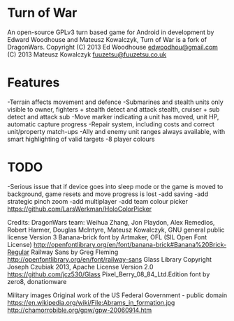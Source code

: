 Turn of War
===================
An open-source GPLv3 turn based game for Android in development by Edward Woodhouse and Mateusz Kowalczyk, Turn of War is a fork of DragonWars.
Copyright (C) 2013 Ed Woodhouse <edwoodhou@gmail.com>
(C) 2013 Mateusz Kowalczyk <fuuzetsu@fuuzetsu.co.uk>

Features
===================
-Terrain affects movement and defence 
-Submarines and stealth units only visible to owner, fighters + stealth detect and attack stealth, cruiser + sub detect and attack sub 
-Move marker indicating a unit has moved, unit HP, automatic capture progress 
-Repair system, including costs and correct unit/property match-ups 
-Ally and enemy unit ranges always available, with smart highlighting of valid targets 
-8 player colours


TODO
===================
-Serious issue that if device goes into sleep mode or the game is moved to background, game resets and move progress is lost
-add saving
-add strategic pinch zoom
-add multiplayer 
-add team colour picker https://github.com/LarsWerkman/HoloColorPicker


Credits:
DragonWars team: Weihua Zhang, Jon Playdon, Alex Remedios, Robert Harmer, Douglas McIntyre, Mateusz Kowalczyk, GNU general public license Version 3
Banana-brick font by Artmaker, OFL (SIL Open Font License) http://openfontlibrary.org/en/font/banana-brick#Banana%20Brick-Regular
Railway Sans by Greg Fleming http://openfontlibrary.org/en/font/railway-sans
Glass Library Copyright Joseph Czubiak 2013, Apache License Version 2.0 https://github.com/jcz530/Glass
Pixel_Berry_08_84_Ltd.Edition font by zero8, donationware

Military images Original work of the US Federal Government - public domain
https://en.wikipedia.org/wiki/File:Abrams_in_formation.jpg
http://chamorrobible.org/gpw/gpw-20060914.htm


